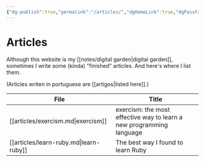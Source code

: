 ```yaml
---
{"dg-publish":true,"permalink":"/articles/","dgHomeLink":true,"dgPassFrontmatter":false,"dgShowBacklinks":true,"dgShowLocalGraph":false}
---
```


# Articles

Although this website is my [[notes/digital garden|digital garden]], sometimes I write some (kinda) "finished" articles. And here's where I list them.

(Articles writen in portuguese are [[artigos|listed here]].)



| File                                   | Title                                                                |
| -------------------------------------- | -------------------------------------------------------------------- |
| [[articles/exercism.md\|exercism]]     | exercism: the most effective way to learn a new programming language |
| [[articles/learn-ruby.md\|learn-ruby]] | The best way I found to learn Ruby                                   |

